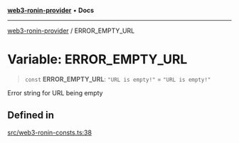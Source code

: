 [**web3-ronin-provider**](../README.md) • **Docs**

***

[web3-ronin-provider](../globals.md) / ERROR\_EMPTY\_URL

# Variable: ERROR\_EMPTY\_URL

> `const` **ERROR\_EMPTY\_URL**: `"URL is empty!"` = `"URL is empty!"`

Error string for URL being empty

## Defined in

[src/web3-ronin-consts.ts:38](https://github.com/chuacw/web3-ronin-provider/blob/7646ce38176c1dab59363eef0869f2efa34d498b/src/web3-ronin-consts.ts#L38)
